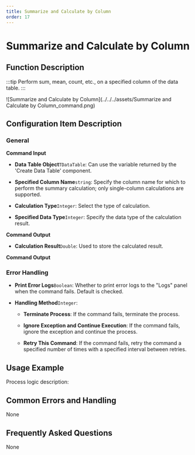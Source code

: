 ```yaml
---
title: Summarize and Calculate by Column
order: 17
---
```


# Summarize and Calculate by Column

## Function Description

:::tip 
Perform sum, mean, count, etc., on a specified column of the data table.
:::

![Summarize and Calculate by Column](../../../assets/Summarize and Calculate by Column_command.png)

## Configuration Item Description

### General

**Command Input**

- **Data Table Object**`TDataTable`: Can use the variable returned by the 'Create Data Table' component.

- **Specified Column Name**`string`: Specify the column name for which to perform the summary calculation; only single-column calculations are supported.

- **Calculation Type**`Integer`: Select the type of calculation.

- **Specified Data Type**`Integer`: Specify the data type of the calculation result.


**Command Output**

- **Calculation Result**`Double`: Used to store the calculated result.


**Command Output**

### Error Handling

- **Print Error Logs**`Boolean`: Whether to print error logs to the "Logs" panel when the command fails. Default is checked. 

- **Handling Method**`Integer`:

    - **Terminate Process**: If the command fails, terminate the process.

    - **Ignore Exception and Continue Execution**: If the command fails, ignore the exception and continue the process.

    - **Retry This Command**: If the command fails, retry the command a specified number of times with a specified interval between retries.

## Usage Example

Process logic description:

## Common Errors and Handling

None

## Frequently Asked Questions

None

